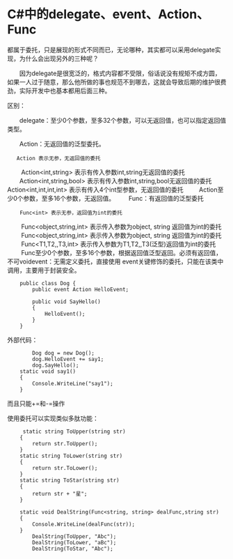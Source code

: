 # C#中的delegate、event、Action、Func

都属于委托，只是展现的形式不同而已，无论哪种，其实都可以采用delegate实现，为什么会出现另外的三种呢？

　　因为delegate是很宽泛的，格式内容都不受限，俗话说没有规矩不成方圆，如果一人过于随意，那么他所做的事也规范不到哪去，这就会导致后期的维护很费劲，实际开发中也基本都用后面三种。

区别：

　　delegate：至少0个参数，至多32个参数，可以无返回值，也可以指定返回值类型。

　　Action：无返回值的泛型委托。

       Action 表示无参，无返回值的委托
　　 Action<int,string> 表示有传入参数int,string无返回值的委托
 　　Action<int,string,bool> 表示有传入参数int,string,bool无返回值的委托
       Action<int,int,int,int> 表示有传入4个int型参数，无返回值的委托
　　 Action至少0个参数，至多16个参数，无返回值。
　　Func：有返回值的泛型委托

        Func<int> 表示无参，返回值为int的委托
　　 Func<object,string,int> 表示传入参数为object, string 返回值为int的委托
　　 Func<object,string,int> 表示传入参数为object, string 返回值为int的委托
　　 Func<T1,T2,,T3,int> 表示传入参数为T1,T2,,T3(泛型)返回值为int的委托
　　 Func至少0个参数，至多16个参数，根据返回值泛型返回。必须有返回值，不可voidevent：无需定义委托，直接使用
event关键修饰的委托，只能在该类中调用，主要用于封装安全。

        public class Dog {
            public event Action HelloEvent;
     
            public void SayHello()
            {
                HelloEvent();
            }
        }
外部代码：

            Dog dog = new Dog();
            dog.HelloEvent += say1;
            dog.SayHello();
        static void say1()
        {
            Console.WriteLine("say1");
        }
而且只能+=和-=操作

使用委托可以实现类似多肽功能：

         static string ToUpper(string str)
        {
            return str.ToUpper();
        }
        static string ToLower(string str)
        {
            return str.ToLower();
        }
        static string ToStar(string str)
        {
            return str + "星";
        }
            
        static void DealString(Func<string, string> dealFunc,string str)
        {
            Console.WriteLine(dealFunc(str));
        }
            DealString(ToUpper, "Abc");
            DealString(ToLower, "aBc");
            DealString(ToStar, "Abc");

